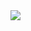 
<a href="https://portal.azure.com/#create/Microsoft.Template/uri/https%3A%2F%2Fraw.githubusercontent.com%2Fbsezgin%2F20533-ImplementingMicrosoftAzureInfrastructureSolutions%2Fmaster%2FAllfiles%2FLabfiles%2FLab02%2FStarter%2FTemplates%2Fazuredeployvm1.json" target="_blank">
    <img src="https://azuredeploy.net/deploybutton.png"/>
</a>

